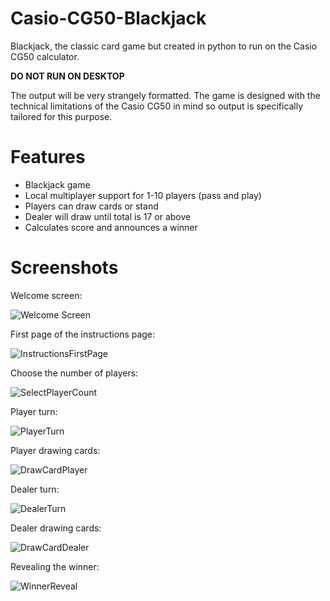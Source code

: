 # Casio-CG50-Blackjack
Blackjack, the classic card game but created in python to run on the Casio CG50 calculator.

**DO NOT RUN ON DESKTOP**

The output will be very strangely formatted. The game is designed with the technical limitations of the Casio CG50 in mind so output is specifically tailored for this purpose.

# Features
  * Blackjack game
  * Local multiplayer support for 1-10 players (pass and play)
  * Players can draw cards or stand
  * Dealer will draw until total is 17 or above
  * Calculates score and announces a winner

# Screenshots

Welcome screen:

![Welcome Screen](https://github.com/user-attachments/assets/47fb4cf3-ecce-4b0b-805c-6fe1d38e84f8)

First page of the instructions page:

![InstructionsFirstPage](https://github.com/user-attachments/assets/0964b1a5-60b4-44c8-83a5-41ec9c0b7fd0)

Choose the number of players:

![SelectPlayerCount](https://github.com/user-attachments/assets/8c6b0a1b-d1c9-4ef3-a713-c735116a4818)

Player turn:

![PlayerTurn](https://github.com/user-attachments/assets/0b96da1b-d2a9-4c75-b9ea-a9986e8b20ac)

Player drawing cards:

![DrawCardPlayer](https://github.com/user-attachments/assets/2c2d917c-454d-41c6-968c-714192a43187)

Dealer turn:

![DealerTurn](https://github.com/user-attachments/assets/82c760ea-25f3-4017-82ad-9997a28d3335)

Dealer drawing cards:

![DrawCardDealer](https://github.com/user-attachments/assets/56eca720-3bb6-4253-97b2-bd30f3c522d5)

Revealing the winner:

![WinnerReveal](https://github.com/user-attachments/assets/9202e843-0f27-4736-b1c2-99e9015640bc)





